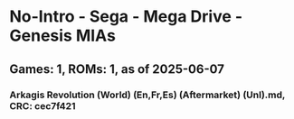 # No-Intro - Sega - Mega Drive - Genesis MIAs
## Games: 1, ROMs: 1, as of 2025-06-07

### Arkagis Revolution (World) (En,Fr,Es) (Aftermarket) (Unl).md, CRC: cec7f421
